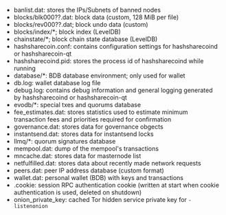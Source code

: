 
* banlist.dat: stores the IPs/Subnets of banned nodes
* blocks/blk000??.dat: block data (custom, 128 MiB per file)
* blocks/rev000??.dat; block undo data (custom)
* blocks/index/*; block index (LevelDB)
* chainstate/*; block chain state database (LevelDB)
* hashsharecoin.conf: contains configuration settings for hashsharecoind or hashsharecoin-qt
* hashsharecoind.pid: stores the process id of hashsharecoind while running
* database/*: BDB database environment; only used for wallet
* db.log: wallet database log file
* debug.log: contains debug information and general logging generated by hashsharecoind or hashsharecoin-qt
* evodb/*: special txes and quorums database
* fee_estimates.dat: stores statistics used to estimate minimum transaction fees and priorities required for confirmation
* governance.dat: stores data for governance obgects
* instantsend.dat: stores data for instantsend locks
* llmq/*: quorum signatures database
* mempool.dat: dump of the mempool's transactions
* mncache.dat: stores data for masternode list
* netfulfilled.dat: stores data about recently made network requests
* peers.dat: peer IP address database (custom format)
* wallet.dat: personal wallet (BDB) with keys and transactions
* .cookie: session RPC authentication cookie (written at start when cookie authentication is used, deleted on shutdown)
* onion_private_key: cached Tor hidden service private key for `-listenonion`
